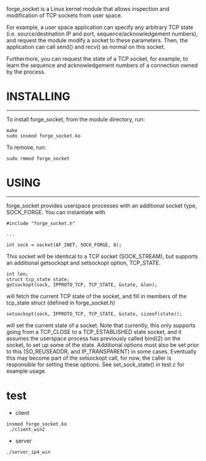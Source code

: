 forge_socket is a Linux kernel module that allows inspection and modification
of TCP sockets from user space.

For example, a user space application can specify any arbitrary TCP state
(i.e. source/destination IP and port, sequence/acknowledgement numbers), and
request the module modify a socket to these parameters. Then, the application
can call send() and recv() as normal on this socket.

Furthermore, you can request the state of a TCP socket, for example, to learn
the sequence and acknowledgement numbers of a connection owned by the process.


# INSTALLING
----------

To install forge_socket, from the module directory, run:

    make
    sudo insmod forge_socket.ko

To remove, run:
    
    sudo rmmod forge_socket 


# USING
-----

forge_socket provides userspace processes with an additional socket type,
SOCK_FORGE. You can instantiate with
    
    #include "forge_socket.h"

    ...

    int sock = socket(AF_INET, SOCK_FORGE, 0);

This socket will be identical to a TCP socket (SOCK_STREAM), but supports an
additional getsockopt and setsockopt option, TCP_STATE.

    int len;
    struct tcp_state state;
    getsockopt(sock, IPPROTO_TCP, TCP_STATE, &state, &len);

will fetch the current TCP state of the socket, and fill in members of the
tcp_state struct (defined in forge_socket.h)

    setsockopt(sock, IPPROTO_TCP, TCP_STATE, &state, sizeof(state));

will set the current state of a socket. Note that currently, this only
supports going from a TCP_CLOSE to a TCP_ESTABLISHED state socket, and it
assumes the userspace process has previously called bind(2) on the socket, to
set up some of the state. Additional options must also be set prior to this
(SO_REUSEADDR, and IP_TRANSPARENT) in some cases. Eventually this may become
part of the setsockopt call, for now, the caller is responsible for setting
these options. See set_sock_state() in test.c for example usage.

# test

+ client
```
insmod forge_socket.ko 
 ./client_win2 
```
+ server

```
./server_ip4_win 
```

